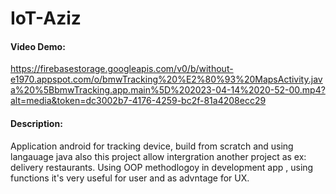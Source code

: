 # IoT-Aziz

#### Video Demo: 

https://firebasestorage.googleapis.com/v0/b/without-e1970.appspot.com/o/bmwTracking%20%E2%80%93%20MapsActivity.java%20%5BbmwTracking.app.main%5D%202023-04-14%2020-52-00.mp4?alt=media&token=dc3002b7-4176-4259-bc2f-81a4208ecc29

#### Description: 
Application android for tracking device, build from scratch and using langauage java also this project allow intergration another project as ex: delivery restaurants.
Using OOP methodlogoy in development app , using functions it's very useful for user and as advntage for UX.

